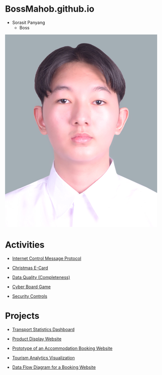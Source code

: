 # BossMahob.github.io
- Sorasit Panyang
  - Boss

![UserImage](images/NisitProfile.jpg)

# Activities
- [Internet Control Message Protocol](icmp)

- [Christmas E-Card](christmas_card.md)

- [Data Quality (Completeness)](completeness.md)
  
- [Cyber Board Game](cyberboardgame.md)

- [Security Controls](security_control.md)

# Projects
- [Transport Statistics Dashboard](https://public.tableau.com/app/profile/sorasit.panyang/viz/TransportStatisticsDashboard/Dashboard#1)

- [Product Display Website](https://my-demo-nextjs.vercel.app/products)

- [Prototype of an Accommodation Booking Website](https://www.figma.com/proto/NRoMOgLZe0FjwJajWnJpXr/FIgma-SA-Final?node-id=31-144&node-type=canvas&t=XIKLOnse95et1rMq-1&scaling=min-zoom&content-scaling=fixed&page-id=0%3A1&starting-point-node-id=31%3A144&show-proto-sidebar=1)

- [Tourism Analytics Visualization](https://drive.google.com/drive/folders/1mHIBJC0bGpmz2Ur5X5HvQo3DlzW6D4-y?usp=sharing)

- [Data Flow Diagram for a Booking Website](https://drive.google.com/drive/folders/1oB9_2EZZwhNb7-bkAkAFAjJiJzER-qOA?usp=sharing)
